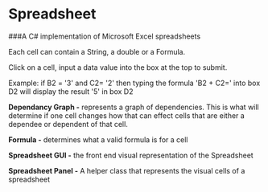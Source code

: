 # Spreadsheet
###A C# implementation of Microsoft Excel spreadsheets

Each cell can contain a String, a double or a Formula.

Click on a cell, input a data value into the box at the top to submit. 

Example: if B2 = '3' and C2= '2' then typing the formula 'B2 + C2=' into box D2 will display the result '5' in box D2

**Dependancy Graph -** represents a graph of dependencies. This is what will determine if one cell changes how that can effect cells that are 
either a dependee or dependent of that cell.

**Formula -** determines what a valid formula is for a cell

**Spreadsheet GUI -** the front end visual representation of the Spreadsheet

**Spreadsheet Panel -** A helper class that represents the visual cells of a spreadsheet
